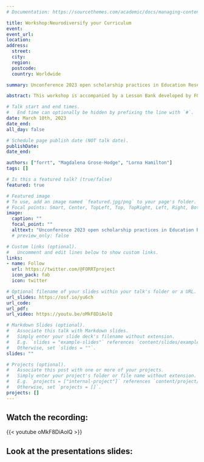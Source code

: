 ```yaml
---
# Documentation: https://sourcethemes.com/academic/docs/managing-content/

title: Workshop:Neurodiversify your Curriculum
event:
event_url: 
location: 
address:
  street:
  city: 
  region:
  postcode:
  country: Worldwide

summary: Unconference 2023 open scholarship practices in Education Research

abstract: This workshop is accompanied by a Lesson Bank developed by FORRT (Framework for Open and Reproducible Research) in order to promote Open Scholarship and Neurodiversity in academia. The materials raise awareness of some of the most recent debates relating to science and invite students engage in epistemological discussions and to reflect on the core values of Open Science.

# Talk start and end times.
#   End time can optionally be hidden by prefixing the line with `#`.
date: March 10th, 2023
date_end: 
all_day: false

# Schedule page publish date (NOT talk date).
publishDate: 
date_end: 

authors: ["forrt", "Magdalena Grose-Hodge", "Lorna Hamilton"]
tags: []

# Is this a featured talk? (true/false)
featured: true

# Featured image
# To use, add an image named `featured.jpg/png` to your page's folder. 
# Focal points: Smart, Center, TopLeft, Top, TopRight, Left, Right, BottomLeft, Bottom, BottomRight.
image:
  caption: ""
  focal_point: ""
  alttext: "Unconference 2023 open scholarship practices in Education Research"
  # preview_only: false

# Custom links (optional).
#   Uncomment and edit lines below to show custom links.
links:
- name: Follow
  url: https://twitter.com/@FORRTproject
  icon_pack: fab
  icon: twitter

# Optional filename of your slides within your talk's folder or a URL.
url_slides: https://osf.io/yu6ch
url_code:
url_pdf:
url_video: https://youtu.be/oMkF8DiAolQ

# Markdown Slides (optional).
#   Associate this talk with Markdown slides.
#   Simply enter your slide deck's filename without extension.
#   E.g. `slides = "example-slides"` references `content/slides/example-slides.md`.
#   Otherwise, set `slides = ""`.
slides: ""

# Projects (optional).
#   Associate this post with one or more of your projects.
#   Simply enter your project's folder or file name without extension.
#   E.g. `projects = ["internal-project"]` references `content/project/deep-learning/index.md`.
#   Otherwise, set `projects = []`.
projects: []
---
```


## Watch the recording: 

{{< youtube oMkF8DiAolQ >}}

## Look at the presentations slides:


<style>
    .embed-responsive {
        position:relative;
        height:100%;
    }
    .embed-responsive iframe {
        position:absolute;
        height:100%;
    }
</style>
<link href="https://mfr.osf.io/static/css/mfr.css" media="all" rel="stylesheet">
<div id="mfrIframe" class="mfr mfr-file"></div>
<script src="https://mfr.osf.io/static/js/mfr.js"></script>
<script>
    function renderMfr() {
        var mfrRender = new mfr.Render("mfrIframe", "https://mfr.osf.io/render?url=https://osf.io/download/yu6ch/?direct%26mode=render");
    }
    if (window.$) {
        renderMfr();
    } else {
        var jq = document.createElement('script');
        document.head.appendChild(jq);
        jq.onload = function() {
            renderMfr();
        }
        jq.src = 'http://code.jquery.com/jquery-1.11.2.min.js';
    }
</script>